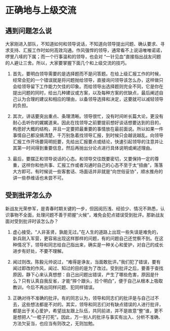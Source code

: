 # 正确地与上级交流

## 遇到问题怎么说

大家刚进入部队，不知道如何和领导说话，不知道向领导提出问题、确认要求、寻求支持、汇报工作时如何高效沟通。作风强悍的领导，通常看不上说话唯唯诺诺，啰里八嗦的下属；而一个行事温和的领导，也会对 “一针见血”直接指出战友问题的人避让三舍。所以，大家要掌握下面几个和上级交流的技巧。  

1. 首先，要明白领导需要的是选择题而不是问答题。在给上级汇报工作的时候，经常会犯的一个错误就是将问题抛给领导，直接询问领导该怎么办，这样做只会给领导留下工作能力欠佳的印象。而给领导出选择题则完全不同，它是你在提出问题的同时，给出几种建议或方案，以及每种方案的优缺点，最后阐述自己认为合理的建议和相应的理由，以备领导选择和决定，这要就可以减轻领导的负担。  

2. 其次，讲话要突出重点、条理清晰。领导很忙，没有时间听长篇大论，更没有耐心去听你的娓娓道来。因此在找领导之前要提前想好谈话想要达到的目的，构思好大概的结构，并且一定要把最重要的事情放在最前面说。所以如果一件事情自己都没搞清楚，千万别急着找领导汇报，到时候只会越说越乱。向领导汇报工作开场要简明扼要，先给出汇报要点或结论，快速引起领导的注意并让其第一时间得到重要信息，然后再抛出分论点进行具体说明或阐述理由。  

3. 最后，要摆正和领导说话的心态。和领导交往既要密切，又要保持一定的尊重，这样你和他共事、汇报工作或者沟通时自己的心态不至于太“扭曲”，落落大方即可。有时候说一些客套话、场面话并非就是“向世俗妥协”，顺水推舟的讲一些恭维话也未尝不可。

## 受到批评怎么办

新战友光荣参军，是青春时期关键的一步，但因阅历浅、经验少、情况不熟悉，认识事物不全面，处理问题不善于把握“火候”，难免会犯点错误受到批评。那新战友面对受到批评时该怎么办？  

1. 虚心接受。“人非圣贤，孰能无过。”在人生的道路上出现一些失误是难免的，新兵刚入军营，更容易出现这样那样的问题，有的问题自己还觉察不到。在这种情况下，领导和同志给自己指出来，确实是一种关心和爱护，对自己的成长进步有好处，不要不理解。  

2. 闻过则改。陈毅元帅说过，“难得是诤友，当面敢批评。”我们犯了错误，要有闻过即改的作风，闻过、知过的目的是为了改过。受到批评之后，要善于查找原因，静下心来认真想想：自己出问题出错误，产生了哪些危害，原因是什么？只有认真自我反省，才能“摔个跟头，捡个明白”，便于自己从根本上吸取教训，今后不再出同样问题、犯同样错误。  

3. 正确对待不准确的批评。有的同志认为，领导和同志们的批评是与自己过不去，这些想法都是不对的。其实，领导和同志们对有缺点错误的人进行批评，都是出于关心爱护，希望战友跟上队伍，共同前进，并不是故意“整”谁，更不是想把人“一棍子打死”。因此，万一别人的批评与事实有出入、分析不准确、方法欠妥当，也应当有则改之，无则加勉。
